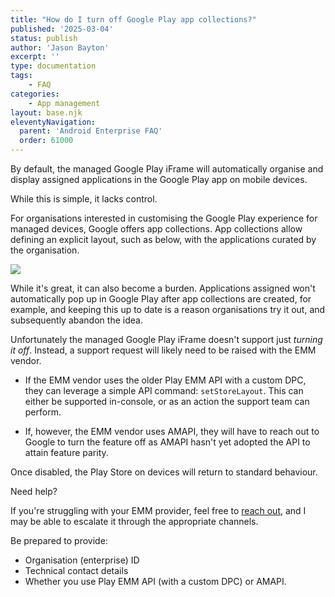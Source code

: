 ```yaml
---
title: "How do I turn off Google Play app collections?"
published: '2025-03-04'
status: publish
author: 'Jason Bayton'
excerpt: ''
type: documentation
tags: 
    - FAQ
categories:
    - App management
layout: base.njk
eleventyNavigation:
  parent: 'Android Enterprise FAQ'
  order: 61000
--- 
```


By default, the managed Google Play iFrame will automatically organise and display assigned applications in the Google Play app on mobile devices. 

While this is simple, it lacks control.

For organisations interested in customising the Google Play experience for managed devices, Google offers app collections. App collections allow defining an explicit layout, such as below, with the applications curated by the organisation. 

![](https://cdn.bayton.org/uploads/android/android-enterprise-faq/app-collections/Screenshot_2025-04-04_23.35.43.png)

While it's great, it can also become a burden. Applications assigned won't automatically pop up in Google Play after app collections are created, for example, and keeping this up to date is a reason organisations try it out, and subsequently abandon the idea.

Unfortunately the managed Google Play iFrame doesn't support just _turning it off_. Instead, a support request will likely need to be raised with the EMM vendor.

- If the EMM vendor uses the older Play EMM API with a custom DPC, they can leverage a simple API command: `setStoreLayout`. This can either be supported in-console, or as an action the support team can perform.

- If, however, the EMM vendor uses AMAPI, they will have to reach out to Google to turn the feature off as AMAPI hasn't yet adopted the API to attain feature parity.

Once disabled, the Play Store on devices will return to standard behaviour.

<div class="callout">
<div class="callout-heading callout-heading-small">
Need help?
</div>

If you're struggling with your EMM provider, feel free to [reach out](/contact/), and I may be able to escalate it through the appropriate channels.

Be prepared to provide: 
- Organisation (enterprise) ID
- Technical contact details
- Whether you use Play EMM API (with a custom DPC) or AMAPI.

</div>